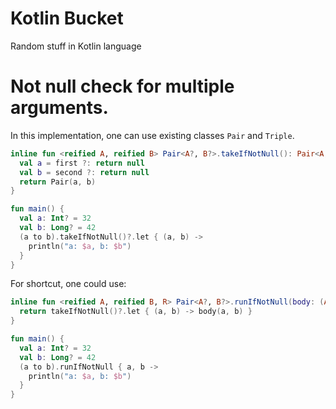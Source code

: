 # Kotlin Bucket
Random stuff in Kotlin language

# Not null check for multiple arguments. 
In this implementation, one can use existing classes `Pair` and `Triple`.
```kotlin
inline fun <reified A, reified B> Pair<A?, B?>.takeIfNotNull(): Pair<A, B>? {
  val a = first ?: return null
  val b = second ?: return null
  return Pair(a, b)
}
```
```kotlin
fun main() {
  val a: Int? = 32
  val b: Long? = 42
  (a to b).takeIfNotNull()?.let { (a, b) ->
    println("a: $a, b: $b")
  }
}
```

For shortcut, one could use: 
```kotlin
inline fun <reified A, reified B, R> Pair<A?, B?>.runIfNotNull(body: (A, B)->R): R? {
  return takeIfNotNull()?.let { (a, b) -> body(a, b) }
}
```
```kotlin
fun main() {
  val a: Int? = 32
  val b: Long? = 42
  (a to b).runIfNotNull { a, b ->
    println("a: $a, b: $b")
  }
}
```

